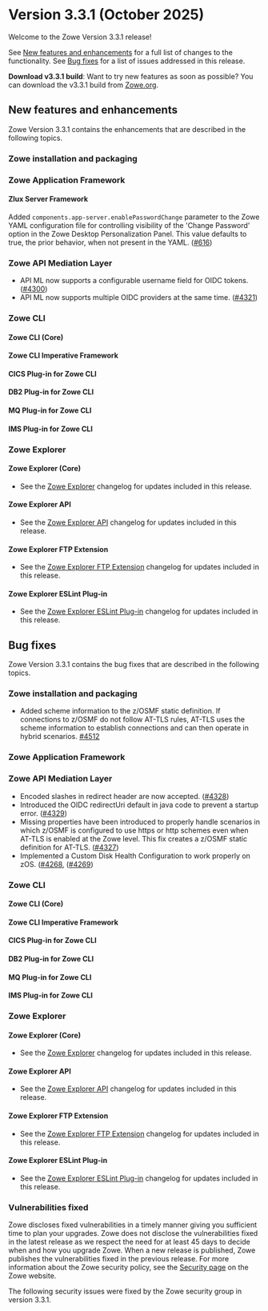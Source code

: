 # Version 3.3.1 (October 2025)

Welcome to the Zowe Version 3.3.1 release!

See [New features and enhancements](#new-features-and-enhancements) for a full list of changes to the functionality. See [Bug fixes](#bug-fixes) for a list of issues addressed in this release.

**Download v3.3.1 build**: Want to try new features as soon as possible? You can download the v3.3.1 build from [Zowe.org](https://www.zowe.org/download.html).

## New features and enhancements

Zowe Version 3.3.1 contains the enhancements that are described in the following topics.

### Zowe installation and packaging

### Zowe Application Framework

#### Zlux Server Framework

Added `components.app-server.enablePasswordChange` parameter to the Zowe YAML configuration file for controlling visibility of the 'Change Password' option in the Zowe Desktop Personalization Panel. This value defaults to true, the prior behavior, when not present in the YAML. ([#616](https://github.com/zowe/zlux-server-framework/pull/616))

### Zowe API Mediation Layer

* API ML now supports a configurable username field for OIDC tokens. ([#4300](https://github.com/zowe/api-layer/issues/4300))
* API ML now supports multiple OIDC providers at the same time. ([#4321](https://github.com/zowe/api-layer/issues/4295))

### Zowe CLI

#### Zowe CLI (Core)

#### Zowe CLI Imperative Framework

#### CICS Plug-in for Zowe CLI

#### DB2 Plug-in for Zowe CLI

#### MQ Plug-in for Zowe CLI

#### IMS Plug-in for Zowe CLI

### Zowe Explorer

#### Zowe Explorer (Core)

- See the [Zowe Explorer](https://github.com/zowe/zowe-explorer-vscode/blob/main/packages/zowe-explorer/CHANGELOG.md) changelog for updates included in this release.

#### Zowe Explorer API

- See the [Zowe Explorer API](https://github.com/zowe/zowe-explorer-vscode/blob/main/packages/zowe-explorer-api/CHANGELOG.md) changelog for updates included in this release.

#### Zowe Explorer FTP Extension

- See the [Zowe Explorer FTP Extension](https://github.com/zowe/zowe-explorer-vscode/blob/main/packages/zowe-explorer-ftp-extension/CHANGELOG.md) changelog for updates included in this release.

#### Zowe Explorer ESLint Plug-in

- See the [Zowe Explorer ESLint Plug-in](https://github.com/zowe/zowe-explorer-vscode/blob/main/packages/eslint-plugin-zowe-explorer/CHANGELOG.md) changelog for updates included in this release.

## Bug fixes

Zowe Version 3.3.1 contains the bug fixes that are described in the following topics.

### Zowe installation and packaging

 * Added scheme information to the z/OSMF static definition. If connections to z/OSMF do not follow AT-TLS rules, AT-TLS uses the scheme information to establish connections and can then operate in hybrid scenarios. [#4512](https://github.com/zowe/zowe-install-packaging/pull/4512)

### Zowe Application Framework

### Zowe API Mediation Layer

* Encoded slashes in redirect header are now accepted. ([#4328](https://github.com/zowe/api-layer/issues/4328))
* Introduced the OIDC redirectUri default in java code to prevent a startup error. ([#4329](https://github.com/zowe/api-layer/issues/4329))
* Missing properties have been introduced to properly handle scenarios in which z/OSMF is configured to use https or http schemes even when AT-TLS is enabled at the Zowe level. This fix creates a z/OSMF static definition for AT-TLS. ([#4327](https://github.com/zowe/api-layer/issues/4327))
* Implemented a Custom Disk Health Configuration to work properly on zOS. ([#4268](https://github.com/zowe/api-layer/issues/4268), ([#4269](https://github.com/zowe/api-layer/issues/4268))

### Zowe CLI

#### Zowe CLI (Core)

#### Zowe CLI Imperative Framework

#### CICS Plug-in for Zowe CLI

#### DB2 Plug-in for Zowe CLI

#### MQ Plug-in for Zowe CLI

#### IMS Plug-in for Zowe CLI

### Zowe Explorer

#### Zowe Explorer (Core)

- See the [Zowe Explorer](https://github.com/zowe/zowe-explorer-vscode/blob/main/packages/zowe-explorer/CHANGELOG.md) changelog for updates included in this release.

#### Zowe Explorer API

- See the [Zowe Explorer API](https://github.com/zowe/zowe-explorer-vscode/blob/main/packages/zowe-explorer-api/CHANGELOG.md) changelog for updates included in this release.

####  Zowe Explorer FTP Extension

- See the [Zowe Explorer FTP Extension](https://github.com/zowe/zowe-explorer-vscode/blob/main/packages/zowe-explorer-ftp-extension/CHANGELOG.md) changelog for updates included in this release.

#### Zowe Explorer ESLint Plug-in

- See the [Zowe Explorer ESLint Plug-in](https://github.com/zowe/zowe-explorer-vscode/blob/main/packages/eslint-plugin-zowe-explorer/CHANGELOG.md) changelog for updates included in this release.

### Vulnerabilities fixed

Zowe discloses fixed vulnerabilities in a timely manner giving you sufficient time to plan your upgrades. Zowe does not disclose the vulnerabilities fixed in the latest release as we respect the need for at least 45 days to decide when and how you upgrade Zowe. When a new release is published, Zowe publishes the vulnerabilities fixed in the previous release. For more information about the Zowe security policy, see the [Security page](https://www.zowe.org/security.html) on the Zowe website.

The following security issues were fixed by the Zowe security group in version 3.3.1.
